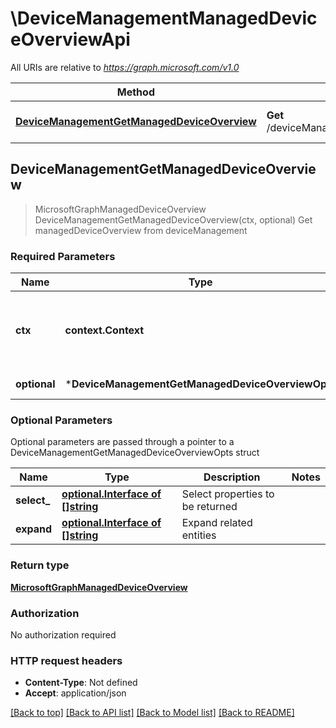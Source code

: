 # \DeviceManagementManagedDeviceOverviewApi

All URIs are relative to *https://graph.microsoft.com/v1.0*

Method | HTTP request | Description
------------- | ------------- | -------------
[**DeviceManagementGetManagedDeviceOverview**](DeviceManagementManagedDeviceOverviewApi.md#DeviceManagementGetManagedDeviceOverview) | **Get** /deviceManagement/managedDeviceOverview | Get managedDeviceOverview from deviceManagement



## DeviceManagementGetManagedDeviceOverview

> MicrosoftGraphManagedDeviceOverview DeviceManagementGetManagedDeviceOverview(ctx, optional)
Get managedDeviceOverview from deviceManagement

### Required Parameters


Name | Type | Description  | Notes
------------- | ------------- | ------------- | -------------
**ctx** | **context.Context** | context for authentication, logging, cancellation, deadlines, tracing, etc.
 **optional** | ***DeviceManagementGetManagedDeviceOverviewOpts** | optional parameters | nil if no parameters

### Optional Parameters

Optional parameters are passed through a pointer to a DeviceManagementGetManagedDeviceOverviewOpts struct


Name | Type | Description  | Notes
------------- | ------------- | ------------- | -------------
 **select_** | [**optional.Interface of []string**](string.md)| Select properties to be returned | 
 **expand** | [**optional.Interface of []string**](string.md)| Expand related entities | 

### Return type

[**MicrosoftGraphManagedDeviceOverview**](microsoft.graph.managedDeviceOverview.md)

### Authorization

No authorization required

### HTTP request headers

- **Content-Type**: Not defined
- **Accept**: application/json

[[Back to top]](#) [[Back to API list]](../README.md#documentation-for-api-endpoints)
[[Back to Model list]](../README.md#documentation-for-models)
[[Back to README]](../README.md)

